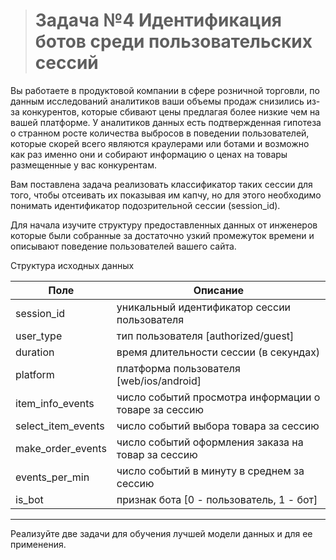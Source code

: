 > # Задача №4 Идентификация ботов среди пользовательских сессий
Вы работаете в продуктовой компании в сфере розничной торговли, по данным исследований аналитиков ваши объемы продаж снизились из-за конкурентов, которые сбивают цены предлагая более низкие чем на вашей платформе. У аналитиков данных есть подтвержденная гипотеза о странном росте количества выбросов в поведении пользователей, которые скорей всего являются краулерами или ботами и возможно как раз именно они и собирают информацию о ценах на товары размещенные у вас конкурентам.

Вам поставлена задача реализовать классификатор таких сессии для того, чтобы отсеивать их показывая им капчу, но для этого необходимо понимать идентификатор подозрительной сессии (session_id).

Для начала изучите структуру предоставленных данных от инженеров которые были собранные за достаточно узкий промежуток времени и описывают поведение пользователей вашего сайта.

Структура исходных данных

Поле               |	Описание
-------------------|----------------------------------------------------
session_id         | уникальный идентификатор сессии пользователя
user_type	       | тип пользователя [authorized/guest]
duration           | время длительности сессии (в секундах)
platform           | платформа пользователя [web/ios/android]
item_info_events   | число событий просмотра информации о товаре за сессию
select_item_events | число событий выбора товара за сессию
make_order_events  | число событий оформления заказа на товар за сессию
events_per_min     | число событий в минуту в среднем за сессию
is_bot             | признак бота [0 - пользователь, 1 - бот]

**************************

Реализуйте две задачи для обучения лучшей модели данных и для ее применения.